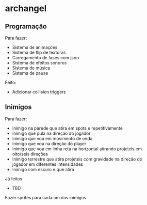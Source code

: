 # archangel

## Programação

Para fazer:
- Sistema de animações
- Sistema de flip de texturas
- Carregamento de fases com json
- Sistema de efeitos sonoros
- Sistema de música
- Sistema de pause

Feito:
- Adicionar collision triggers

## Inimigos

Para fazer:
- Inimigo na parede que atira em spots e repetitivamente
- Inimigo que pula na direção do jogador
- Inimigo que voa em movimento de onda
- Inimigo que voa na direção do player
- Inimigo que voa em linha reta na horizontal atirando projeteis em oito/seis direções
- Inimigo terrestre que atira projeteis com gravidade na direção do jogador em diferentes intensidades
- Inimigo com escuro e que atira

Já feitos
- TBD

Fazer sprites para cada um dos inimigos
